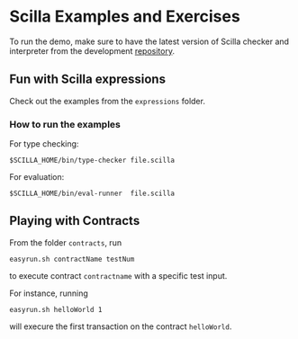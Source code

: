 # Scilla Examples and Exercises

To run the demo, make sure to have the latest version of Scilla
checker and interpreter from the development
[repository](https://github.com/Zilliqa/scilla).

## Fun with Scilla expressions

Check out the examples from the `expressions` folder.

### How to run the examples

For type checking:

```
$SCILLA_HOME/bin/type-checker file.scilla
```

For evaluation:

```
$SCILLA_HOME/bin/eval-runner  file.scilla
```

## Playing with Contracts

From the folder `contracts`, run

```
easyrun.sh contractName testNum
```

to execute contract `contractname` with a specific test input.

For instance, running

```
easyrun.sh helloWorld 1
```

will execure the first transaction on the contract `helloWorld`.
